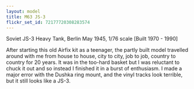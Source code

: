```yaml
---
layout: model
title: M63 JS-3
flickr_set_id: 72177720308283574
---
```


Soviet JS-3 Heavy Tank, Berlin May 1945, 1/76 scale [Built 1970 - 1990]

After starting this old Airfix kit as a teenager, the partly built model travelled around with me from house to house, city to city, job to job, country to country for 20 years. It was in the too-hard basket but I was reluctant to chuck it out and so instead I finished it in a burst of enthusiasm. I made a major error with the Dushka ring mount, and the vinyl tracks look terrible, but it still looks like a JS-3.


